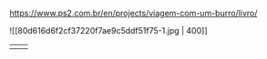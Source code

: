 https://www.ps2.com.br/en/projects/viagem-com-um-burro/livro/

![[80d616d6f2cf37220f7ae9c5ddf51f75-1.jpg | 400]]

|     |     |
| --- | --- |
|     |     |
